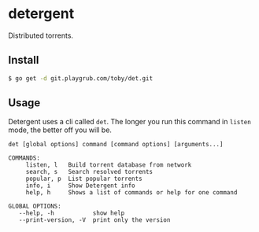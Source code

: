 # detergent

Distributed torrents.

## Install

```bash
$ go get -d git.playgrub.com/toby/det.git
```

## Usage

Detergent uses a cli called `det`. The longer you run this command in
`listen` mode, the better off you will be.

```
det [global options] command [command options] [arguments...]

COMMANDS:
     listen, l   Build torrent database from network
     search, s   Search resolved torrents
     popular, p  List popular torrents
     info, i     Show Detergent info
     help, h     Shows a list of commands or help for one command

GLOBAL OPTIONS:
   --help, -h           show help
   --print-version, -V  print only the version
```
